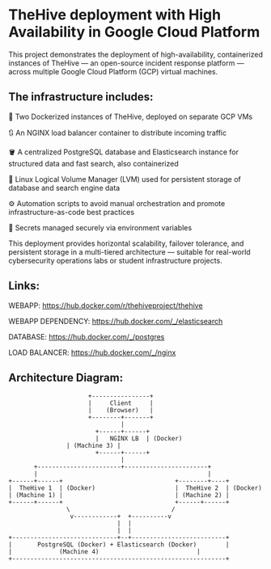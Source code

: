# TheHive deployment with High Availability in Google Cloud Platform
This project demonstrates the deployment of high-availability, containerized instances of TheHive — an open-source incident response platform — across multiple Google Cloud Platform (GCP) virtual machines.

## The infrastructure includes:

🐳 Two Dockerized instances of TheHive, deployed on separate GCP VMs

🔃 An NGINX load balancer container to distribute incoming traffic

🪣 A centralized PostgreSQL database and Elasticsearch instance for structured data and fast search, also containerized

💾 Linux Logical Volume Manager (LVM) used for persistent storage of database and search engine data

⚙️ Automation scripts to avoid manual orchestration and promote infrastructure-as-code best practices

🔐 Secrets managed securely via environment variables

This deployment provides horizontal scalability, failover tolerance, and persistent storage in a multi-tiered architecture — suitable for real-world cybersecurity operations labs or student infrastructure projects.

## Links:

WEBAPP: https://hub.docker.com/r/thehiveproject/thehive

WEBAPP DEPENDENCY: https://hub.docker.com/_/elasticsearch

DATABASE: https://hub.docker.com/_/postgres

LOAD BALANCER: https://hub.docker.com/_/nginx


## Architecture Diagram:


                          +----------------+
                          |     Client     |
                          |    (Browser)   |
                          +--------+-------+
                                   |
                            +------+------+
                            |   NGINX LB  | (Docker)
			        | (Machine 3) |
                            +------+------+
                                   |
           +-----------------------+-----------------------+
           |                                               |
    +------+------+                               +--------+----+
    |  TheHive 1  | (Docker)                      |  TheHive 2  | (Docker)
    | (Machine 1) |                               | (Machine 2) |
    +------+------+                               +------+------+
                    \                            /        
                     v------------+  +----------v           
                                  |  |                       
                                  |  |
    +-----------------------------+--+--------------------------+                       
    |       PostgreSQL (Docker) + Elasticsearch (Docker)        |
    |		      (Machine 4)                           |
    +-----------------------------------------------------------+
